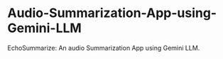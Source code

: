 # Audio-Summarization-App-using-Gemini-LLM
EchoSummarize: An audio Summarization App using Gemini LLM.

